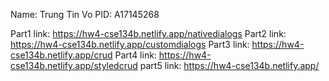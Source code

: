 Name: Trung Tin Vo
PID: A17145268

Part1 link: https://hw4-cse134b.netlify.app/nativedialogs
Part2 link: https://hw4-cse134b.netlify.app/customdialogs
Part3 link: https://hw4-cse134b.netlify.app/crud
Part4 link: https://hw4-cse134b.netlify.app/styledcrud
part5 link: https://hw4-cse134b.netlify.app/
